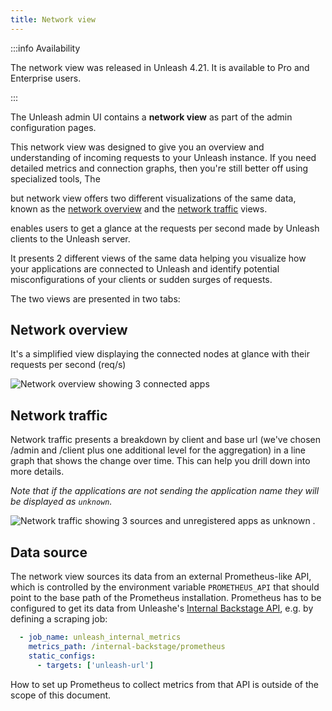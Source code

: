 ```yaml
---
title: Network view
---
```


:::info Availability

The network view was released in Unleash 4.21. It is available to Pro and Enterprise users.

:::

The Unleash admin UI contains a **network view** as part of the admin configuration pages.

This network view was designed to give you an overview and understanding of incoming requests to your Unleash instance. If you need detailed metrics and connection graphs, then you're still better off using specialized tools, The

but network view offers two different visualizations of the same data, known as the [network overview](#network-overview) and the [network traffic](#network-traffic) views.

enables users to get a glance at the requests per second made by Unleash clients to the Unleash server.

It presents 2 different views of the same data helping you visualize how your applications are connected to Unleash and identify potential misconfigurations of your clients or sudden surges of requests.

The two views are presented in two tabs:
## Network overview

It's a simplified view displaying the connected nodes at glance with their requests per second (req/s)

![Network overview showing 3 connected apps](/img/network-overview.png)

## Network traffic

Network traffic presents a breakdown by client and base url (we've chosen /admin and /client plus one additional level for the aggregation) in a line graph that shows the change over time. This can help you drill down into more details.

_Note that if the applications are not sending the application name they will be displayed as `unknown`._

![Network traffic showing 3 sources and unregistered apps as unknown](/img/network-traffic.png)
.
## Data source
The network view sources its data from an external Prometheus-like API, which is controlled by the environment variable `PROMETHEUS_API` that should point to the base path of the Prometheus installation. Prometheus has to be configured to get its data from Unleashe's [Internal Backstage API](https://docs.getunleash.io/reference/api/legacy/unleash/internal/prometheus), e.g. by defining a scraping job:

```yaml
  - job_name: unleash_internal_metrics
    metrics_path: /internal-backstage/prometheus
    static_configs:
      - targets: ['unleash-url']
```

How to set up Prometheus to collect metrics from that API is outside of the scope of this document.
